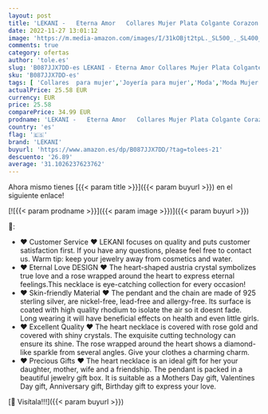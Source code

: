 ```yaml
---
layout: post
title: 'LEKANI -   Eterna Amor   Collares Mujer Plata Colgante Corazon con Cristal de Austriacos Joyas Regalos Originales para Mujer Madre Mamá Abuela Cumpleaños Navidad Aniversario'
date: 2022-11-27 13:01:12
image: 'https://m.media-amazon.com/images/I/31kOBjt2tpL._SL500_._SL400_.jpg'
comments: true
category: ofertas
author: 'tole.es'
slug: 'B087JJX7DD-es LEKANI - Eterna Amor Collares Mujer Plata Colgante Corazon...'
sku: 'B087JJX7DD-es'
tags: [ 'Collares  para mujer','Joyería para mujer','Moda','Moda Mujer','lekani','navidad','🇪🇸', ]
actualPrice: 25.58 EUR
currency: EUR
price: 25.58
comparePrice: 34.99 EUR
prodname: 'LEKANI -   Eterna Amor   Collares Mujer Plata Colgante Corazon con Cristal de Austriacos Joyas Regalos Originales para Mujer Madre Mamá Abuela Cumpleaños Navidad Aniversario'
country: 'es'
flag: '🇪🇸'
brand: 'LEKANI'
buyurl: 'https://www.amazon.es/dp/B087JJX7DD/?tag=tolees-21'
descuento: '26.89'
average: '31.1026237623762'
---
```


Ahora mismo tienes [{{< param title >}}]({{< param buyurl >}}) en el siguiente enlace!

[![{{< param prodname >}}]({{< param image >}})]({{< param buyurl >}})

🔎:

- ♥ Customer Service ♥ LEKANI focuses on quality and puts customer satisfaction first. If you have any questions, please feel free to contact us. Warm tip: keep your jewelry away from cosmetics and water.
- ♥ Eternal Love DESIGN ♥ The heart-shaped austria crystal symbolizes true love and a rose wrapped around the heart to express eternal feelings.This necklace is eye-catching collection for every occasion!
- ♥ Skin-friendly Material ♥ The pendant and the chain are made of 925 sterling silver, are nickel-free, lead-free and allergy-free. Its surface is coated with high quality rhodium to isolate the air so it doesnt fade. Long wearing it will have beneficial effects on health and even little girls.
- ♥ Excellent Quality ♥ The heart necklace is covered with rose gold and covered with shiny crystals. The exquisite cutting technology can ensure its shine. The rose wrapped around the heart shows a diamond-like sparkle from several angles. Give your clothes a charming charm.
- ♥ Precious Gifts ♥ The heart necklace is an ideal gift for her your daughter, mother, wife and a friendship. The pendant is packed in a beautiful jewelry gift box. It is suitable as a Mothers Day gift, Valentines Day gift, Anniversary gift, Birthday gift to express your love.

[🛒 Visítala!!!]({{< param buyurl >}})
